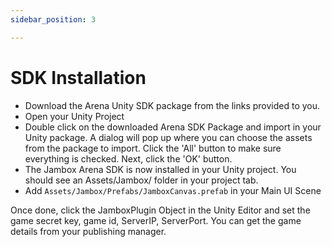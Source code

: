 ```yaml
---
sidebar_position: 3

---
```


# SDK Installation

- Download the Arena Unity SDK package from the links provided to you.
- Open your Unity Project 
- Double click on the downloaded Arena SDK Package and import in your Unity package. A dialog will pop up where you can choose the assets from the package to import. Click the 'All' button to make sure everything is checked. Next, click the 'OK' button.
- The Jambox Arena SDK is now installed in your Unity project. You should see an Assets/Jambox/ folder in your project tab.
- Add `Assets/Jambox/Prefabs/JamboxCanvas.prefab` in your Main UI Scene

Once done, click the JamboxPlugin Object in the Unity Editor and set the game secret key, game id, ServerIP, ServerPort. You can get the game details from your publishing manager.